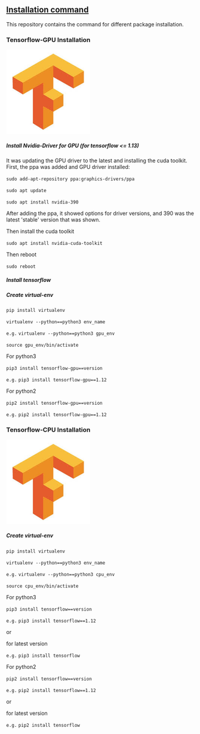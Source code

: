 
##  [Installation command](command-installation) 
This repository contains the command for different package installation.

### Tensorflow-GPU Installation

![alt text](images/tf.jpg)

##### Install Nvidia-Driver for GPU (for tensorflow <= 1.13)

It was updating the GPU driver to the latest and installing the cuda toolkit. First, the ppa was added and GPU driver installed:


`sudo add-apt-repository ppa:graphics-drivers/ppa`

`sudo apt update`

`sudo apt install nvidia-390`

After adding the ppa, it showed options for driver versions, and 390 was the latest 'stable' version that was shown.

Then install the cuda toolkit

`sudo apt install nvidia-cuda-toolkit`

Then reboot

`sudo reboot`


##### Install tensorflow

##### Create virtual-env

`pip install virtualenv`

`virtualenv --python==python3 env_name`

`e.g.`  `virtualenv --python==python3 gpu_env`

`source gpu_env/bin/activate`


For python3 

`pip3 install tensorflow-gpu==version`

`e.g.`  `pip3 install tensorflow-gpu==1.12`

For python2

`pip2 install tensorflow-gpu==version`

`e.g.`  `pip2 install tensorflow-gpu==1.12`



### Tensorflow-CPU Installation

![alt text](images/tf.jpg)

##### Create virtual-env

`pip install virtualenv`

`virtualenv --python==python3 env_name`

`e.g.`  `virtualenv --python==python3 cpu_env`

`source cpu_env/bin/activate`


For python3 

`pip3 install tensorflow==version`

`e.g.`  `pip3 install tensorflow==1.12`

or

for latest version

`e.g.`  `pip3 install tensorflow` 


For python2

`pip2 install tensorflow==version`

`e.g.`  `pip2 install tensorflow==1.12`

or

for latest version

`e.g.`  `pip2 install tensorflow` 
